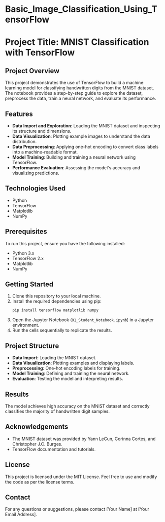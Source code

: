 # Basic_Image_Classification_Using_TensorFlow
# Project Title: MNIST Classification with TensorFlow

## Project Overview

This project demonstrates the use of TensorFlow to build a machine learning model for classifying handwritten digits from the MNIST dataset. The notebook provides a step-by-step guide to explore the dataset, preprocess the data, train a neural network, and evaluate its performance.

## Features

- **Data Import and Exploration**: Loading the MNIST dataset and inspecting its structure and dimensions.
- **Data Visualization**: Plotting example images to understand the data distribution.
- **Data Preprocessing**: Applying one-hot encoding to convert class labels into a machine-readable format.
- **Model Training**: Building and training a neural network using TensorFlow.
- **Performance Evaluation**: Assessing the model's accuracy and visualizing predictions.

## Technologies Used

- Python
- TensorFlow
- Matplotlib
- NumPy

## Prerequisites

To run this project, ensure you have the following installed:

- Python 3.x
- TensorFlow 2.x
- Matplotlib
- NumPy

## Getting Started

1. Clone this repository to your local machine.
2. Install the required dependencies using pip:
   ```bash
   pip install tensorflow matplotlib numpy
   ```
3. Open the Jupyter Notebook (`01_Student_Notebook.ipynb`) in a Jupyter environment.
4. Run the cells sequentially to replicate the results.

## Project Structure

- **Data Import**: Loading the MNIST dataset.
- **Data Visualization**: Plotting examples and displaying labels.
- **Preprocessing**: One-hot encoding labels for training.
- **Model Training**: Defining and training the neural network.
- **Evaluation**: Testing the model and interpreting results.

## Results

The model achieves high accuracy on the MNIST dataset and correctly classifies the majority of handwritten digit samples.

## Acknowledgements

- The MNIST dataset was provided by Yann LeCun, Corinna Cortes, and Christopher J.C. Burges.
- TensorFlow documentation and tutorials.

## License

This project is licensed under the MIT License. Feel free to use and modify the code as per the license terms.

## Contact

For any questions or suggestions, please contact [Your Name] at [Your Email Address].

